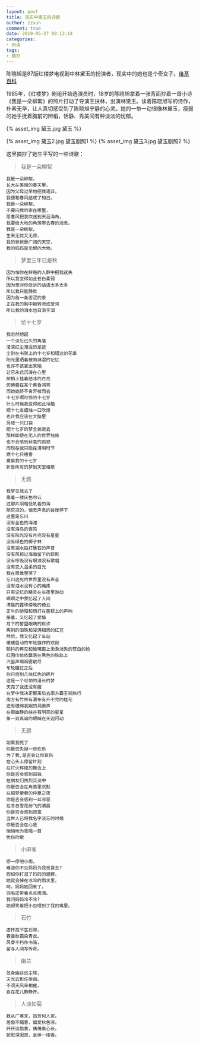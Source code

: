 ```yaml
---
layout: post
title: 现实中黛玉的诗歌
author: zzxun
comment: true
date: 2019-05-27 09:13:14
categories:
- 阅读
tags:
- 摘抄
---
```


陈晓旭是87版红楼梦电视剧中林黛玉的扮演者，现实中的她也是个奇女子。[维基百科](https://zh.wikipedia.org/wiki/%E9%99%88%E6%99%93%E6%97%AD)

1985年，《红楼梦》剧组开始选演员时，18岁的陈晓旭拿着一张背面抄着一首小诗《我是一朵柳絮》的照片打动了导演王扶林，出演林黛玉。读着陈晓旭写的诗作，朴素无华，让人真切感受到了陈晓旭宁静的心灵。她的一举一动很像林黛玉，瘦弱的她手抚着胸前的辫梢，恬静、秀美间有种淡淡的忧郁。

{% asset_img 黛玉.jpg 黛玉 %}

<!--more-->

{% asset_img 黛玉2.jpg 黛玉剧照1 %}
{% asset_img 黛玉3.jpg 黛玉剧照2 %}

这里摘抄了她生平写的一些诗歌：

>我是一朵柳絮

```
我是一朵柳絮，
长大在美丽的春天里，
因为父母过早地把我遗弃，
我便和春风结成了知己。
我是一朵柳絮，
不要问我的家在哪里，
愿春风把我吹送到天涯海角，
我要给大地的角落带去春的消息。
我是一朵柳絮，
生来无忧又无虑，
我的爸爸是广阔的天空，
我的妈妈是无垠的大地。
```

>梦里三年已是秋

~~~
因为怕你在鲜艳的人群中把我迷失
所以我变得如此苍白柔弱
因为想对你低诉的话语太多太多
所以我只能静默
因为每一条苦涩的泉
正在我的胸中婉转流成爱河
所以我的泪水也日渐干涸
~~~

>给十七岁

~~~
我忽然想起
一个淡忘已久的角落
滚滚红尘淹没的足迹
尘封在书架上的十七岁和错过的花季
阳光里晒着被雨淋湿的记忆
也许不该拿出来晒
让它永远沉浸在心里
树梢上挂着结冰的月亮
仿佛要在某个黄昏凋零
而她始终不肯弃枝而去
十七岁啊可怜的十七岁
什么时候我变得如此冷酷
把十七支蜡烛一口吹熄
也许我应该在大脑里
另缝一只口袋
把十七岁的梦全装进去
那样即使在无人的世界独旅
也不会感到丝毫的孤寂
而现在我只能在清明时节
燃十七只檀香
奠祭我的十七岁
祈告所有的梦到天堂相聚
~~~

>无题

~~~
我梦见我去了 
乘着一缕灰色的云 
过那片阴暗低吼着的海 
那荒凉的，悄无声息的彼岸停下 
这里是忘川 
没有金色的海滩 
没有海鸟的哀鸣 
没有阳光没有月亮没有星星 
没有绿色的椰子林 
没有湖水拍打礁石的声音 
没有风掠过海面留下的踪影 
没有呼吸没有眼泪没有歌唱 
没有恋人温柔的目光 
我在思维里哭了 
忘川这死的世界里没有声音 
没有泪水没有心的痛疼 
只有记忆的精灵在长夜里游动 
暝暝之中我忆起了人间 
清晨的露珠傍晚的倚云 
正午的骄阳和雨打在窗棂上的声响 
接着，又忆起了爱情 
月下的誓盟眼睛的默许 
离别的泪珠和浸满相思的红豆 
然后，我又忆起了车站 
缓缓启动的车轮强作的欢颜 
颤抖的再见和玻璃窗上渐渐消失的苍白的脸 
红围巾依依飘落在黑色的铁轨上 
汽笛声竭烟雾散尽 
车轮碾过之后 
你只拾到几块红色的碎片 
这是一个可怕的漫长的梦 
天亮了我还没有醒 
在梦中我决定醒来后去南方霸王祠旅行 
南方有竹林有瀑布有开不完的桂花 
还有缠绵哀婉的洞萧声 
在那幽静的峡谷有明亮的星星 
象一双真诚的眼睛在天边闪动 
~~~

>无题

~~~
如果我死了 
你是否失掉一些欢乐 
为了我,是否会让你哀伤 
在心头上停留片刻 
在灯火辉煌的舞会上 
你是否会感到孤独 
在朋友们热烈交谈中 
你是否会在角落里沉默 
在甜梦萦萦的仲夏之夜 
你是否会感到一丝凉意 
在冬日雪花纷飞的清晨 
你是否会感到寂寞 
当世人已将我名字淡忘的时候 
你是否会在心底 
悄悄地为我唱一首 
忧伤的歌
~~~

>小麻雀

~~~
停一停吧小雨，
难道你不见妈妈为我觅食去?
假如你打湿了妈妈的翅膀，
她就会掉在冰冷的雨水里。 
呵，妈妈她回来了，
羽毛还带着点点雨滴。
我问妈妈冷不冷?
她却笑着把小虫喂到了我的嘴里。
~~~

>石竹

~~~
虚怀亮节生石隙，
春露秋霜染青衣。
风骨不朽作书简，
留与人间写传奇。
~~~

>幽兰

~~~
敛身幽谷远尘埃，
天光云影任徘徊。
不须天风来相催，
自在花儿静静开。
~~~

>人淡如菊

~~~
我从广寒来，孤芳何人赏。
居傲不媚春，偏爱秋色凉。
纤纤淡鹅黄，倩倩素心长。
犹慰深闺寂，且伴一缕香。
~~~